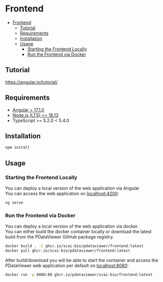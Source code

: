 # Frontend

- [Frontend](#frontend)
  - [Tutorial](#tutorial)
  - [Requirements](#requirements)
  - [Installation](#installation)
  - [Usage](#usage)
    - [Starting the Frontend Locally](#starting-the-frontend-locally)
    - [Run the Frontend via Docker](#run-the-frontend-via-docker)


## Tutorial

https://angular.io/tutorial/

## Requirements

- [Angular = 17.1.0](https://angular.io/guide/setup-local)
- [Node.js (LTS) >= 18.13](https://nodejs.org/en/download/package-manager)
- TypeScript >= 5.2.0 < 5.4.0

## Installation

```bash
npm install
```

## Usage

### Starting the Frontend Locally
You can deploy a local version of the web application via Angular <br>
You can access the web application on [localhost:4200](http://localhost:4200):

``` bash
ng serve
```

### Run the Frontend via Docker
You can deploy a local version of the web application via docker. <br>
You can either build the docker container locally or download the latest build from the PDataViewer GitHub package registry.

``` bash
docker build . -t ghcr.io/scai-bio/pdataviewer/frontend:latest
docker pull ghcr.io/scai-bio/pdataviewer/frontend:latest
```

After build/download you will be able to start the container and access the PDataViewer web application per default on [localhost:8080](http://localhost:8080/):

``` bash
docker run -p 8080:80 ghcr.io/pdataviewer/scai-bio/frontend:latest
```